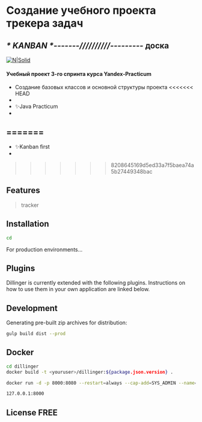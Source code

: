 # Создание учебного проекта трекера задач
## _* KANBAN *-------//////////---------_  доска

[![N|Solid](https://cldup.com/dTxpPi9lDf.thumb.png)](https://nodesource.com/products/nsolid)

#### Учебный проект 3-го спринта курса Yandex-Practicum

- Создание базовых классов и основной структуры проекта
<<<<<<< HEAD
-
- ✨Java Practicum
-
=======
- 
- ✨Kanban first
- 
>>>>>>> 8208645169d5ed33a7f5baea74a5b27449348bac
## Features

> tracker

## Installation


```sh
cd 
```

For production environments...

## Plugins

Dillinger is currently extended with the following plugins.
Instructions on how to use them in your own application are linked below.

## Development

Generating pre-built zip archives for distribution:

```sh
gulp build dist --prod
```

## Docker

```sh
cd dillinger
docker build -t <youruser>/dillinger:${package.json.version} .
```

```sh
docker run -d -p 8000:8080 --restart=always --cap-add=SYS_ADMIN --name=dillinger <youruser>/dillinger:${package.json.version}
```


```sh
127.0.0.1:8000
```

## License FREE


